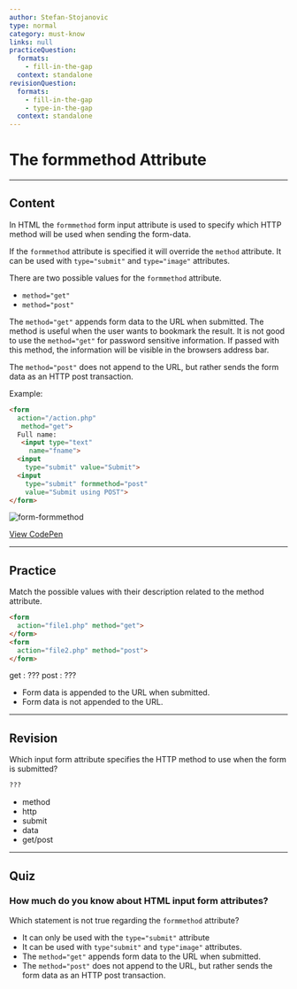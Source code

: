 ```yaml
---
author: Stefan-Stojanovic
type: normal
category: must-know
links: null
practiceQuestion:
  formats:
    - fill-in-the-gap
  context: standalone
revisionQuestion:
  formats:
    - fill-in-the-gap
    - type-in-the-gap
  context: standalone
---
```


# The formmethod Attribute


---

## Content

In HTML the `formmethod` form input attribute is used to specify which HTTP method will be used when sending the form-data.

If the `formmethod` attribute is specified it will override the `method` attribute. It can be used with `type="submit"` and `type="image"` attributes.

There are two possible values for the `formmethod` attribute.

- `method="get"`
- `method="post"`

The `method="get"` appends form data to the URL when submitted.
The method is useful when the user wants to bookmark the result.
It is not good to use the `method="get"` for password sensitive information. If passed with this method, the information will be visible in the browsers address bar.

The `method="post"` does not append to the URL, but rather sends the form data as an HTTP post transaction.

Example:

```html
<form
  action="/action.php"
   method="get">
  Full name:
   <input type="text"
     name="fname">
  <input
    type="submit" value="Submit">
  <input
    type="submit" formmethod="post"
    value="Submit using POST">
</form>
```

![form-formmethod](https://img.enkipro.com/a62935af0423c1dadcb8fb2a2afef465.png)

[View CodePen](https://codepen.io/enkidevs/pen/QxzJXd)


---

## Practice

Match the possible values with their description related to the method attribute.

```html
<form
  action="file1.php" method="get">
</form>
<form
  action="file2.php" method="post">
</form>
```

get : ???
post : ???

- Form data is appended to the URL when submitted.
- Form data is not appended to the URL.


---

## Revision

Which input form attribute specifies the HTTP method to use when the form is submitted?

```html
???
```

- method
- http
- submit
- data
- get/post


---

## Quiz

### How much do you know about HTML input form attributes?


Which statement is not true regarding the `formmethod` attribute?

- It can only be used with the `type="submit"` attribute
- It can be used with `type"submit"` and `type"image"` attributes.
- The `method="get"` appends form data to the URL when submitted.
- The `method="post"` does not append to the URL, but rather sends the form data as an HTTP post transaction.
